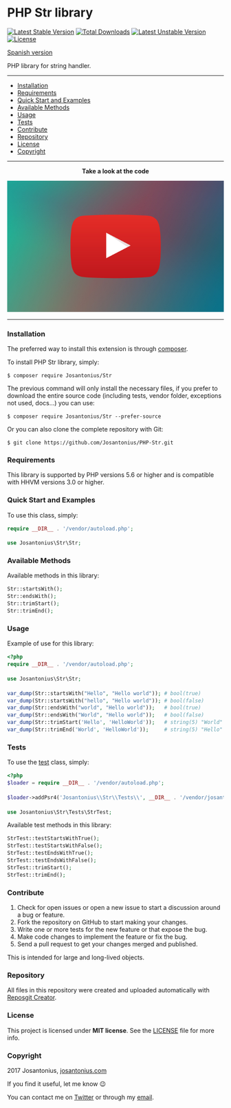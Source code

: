 # PHP Str library

[![Latest Stable Version](https://poser.pugx.org/josantonius/str/v/stable)](https://packagist.org/packages/josantonius/str) [![Total Downloads](https://poser.pugx.org/josantonius/str/downloads)](https://packagist.org/packages/josantonius/str) [![Latest Unstable Version](https://poser.pugx.org/josantonius/str/v/unstable)](https://packagist.org/packages/josantonius/str) [![License](https://poser.pugx.org/josantonius/str/license)](https://packagist.org/packages/josantonius/str)

[Spanish version](README-ES.md)

PHP library for string handler.

---

- [Installation](#installation)
- [Requirements](#requirements)
- [Quick Start and Examples](#quick-start-and-examples)
- [Available Methods](#available-methods)
- [Usage](#usage)
- [Tests](#tests)
- [Contribute](#contribute)
- [Repository](#repository)
- [License](#license)
- [Copyright](#copyright)

---

<p align="center"><strong>Take a look at the code</strong></p>

<p align="center">
  <a href="https://youtu.be/Wm0i0466GAQ" title="Take a look at the code">
  	<img src="https://raw.githubusercontent.com/Josantonius/PHP-Algorithm/master/resources/youtube-thumbnail.jpg">
  </a>
</p>

---

### Installation

The preferred way to install this extension is through [composer](http://getcomposer.org/download/).

To install PHP Str library, simply:

    $ composer require Josantonius/Str

The previous command will only install the necessary files, if you prefer to download the entire source code (including tests, vendor folder, exceptions not used, docs...) you can use:

    $ composer require Josantonius/Str --prefer-source

Or you can also clone the complete repository with Git:

	$ git clone https://github.com/Josantonius/PHP-Str.git

### Requirements

This library is supported by PHP versions 5.6 or higher and is compatible with HHVM versions 3.0 or higher.

### Quick Start and Examples

To use this class, simply:

```php
require __DIR__ . '/vendor/autoload.php';

use Josantonius\Str\Str;
```
### Available Methods

Available methods in this library:

```php
Str::startsWith();
Str::endsWith();
Str::trimStart();
Str::trimEnd();
```
### Usage

Example of use for this library:

```php
<?php
require __DIR__ . '/vendor/autoload.php';

use Josantonius\Str\Str;

var_dump(Str::startsWith("Hello", "Hello world")); # bool(true)
var_dump(Str::startsWith("hello", "Hello world")); # bool(false)
var_dump(Str::endsWith("world", "Hello world"));   # bool(true)
var_dump(Str::endsWith("World", "Hello world"));   # bool(false)
var_dump(Str::trimStart('Hello', 'HelloWorld'));   # string(5) "World"
var_dump(Str::trimEnd('World', 'HelloWorld'));     # string(5) "Hello"
```

### Tests 

To use the [test](tests) class, simply:

```php
<?php
$loader = require __DIR__ . '/vendor/autoload.php';

$loader->addPsr4('Josantonius\\Str\\Tests\\', __DIR__ . '/vendor/josantonius/str/tests');

use Josantonius\Str\Tests\StrTest;

```
Available test methods in this library:

```php
StrTest::testStartsWithTrue();
StrTest::testStartsWithFalse();
StrTest::testEndsWithTrue();
StrTest::testEndsWithFalse();
StrTest::trimStart();
StrTest::trimEnd();
```

### Contribute
1. Check for open issues or open a new issue to start a discussion around a bug or feature.
1. Fork the repository on GitHub to start making your changes.
1. Write one or more tests for the new feature or that expose the bug.
1. Make code changes to implement the feature or fix the bug.
1. Send a pull request to get your changes merged and published.

This is intended for large and long-lived objects.

### Repository

All files in this repository were created and uploaded automatically with [Reposgit Creator](https://github.com/Josantonius/BASH-Reposgit).

### License

This project is licensed under **MIT license**. See the [LICENSE](LICENSE) file for more info.

### Copyright

2017 Josantonius, [josantonius.com](https://josantonius.com/)

If you find it useful, let me know :wink:

You can contact me on [Twitter](https://twitter.com/Josantonius) or through my [email](mailto:hello@josantonius.com).
